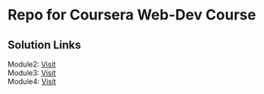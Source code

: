 # Repo for Coursera Web-Dev Course

## Solution Links

Module2: [Visit](https://xpt1x.github.io/coursera-webdev/module2-solution)  
Module3: [Visit](https://xpt1x.github.io/coursera-webdev/module3-solution)  
Module4: [Visit](https://xpt1x.github.io/coursera-webdev/module4-solution)  